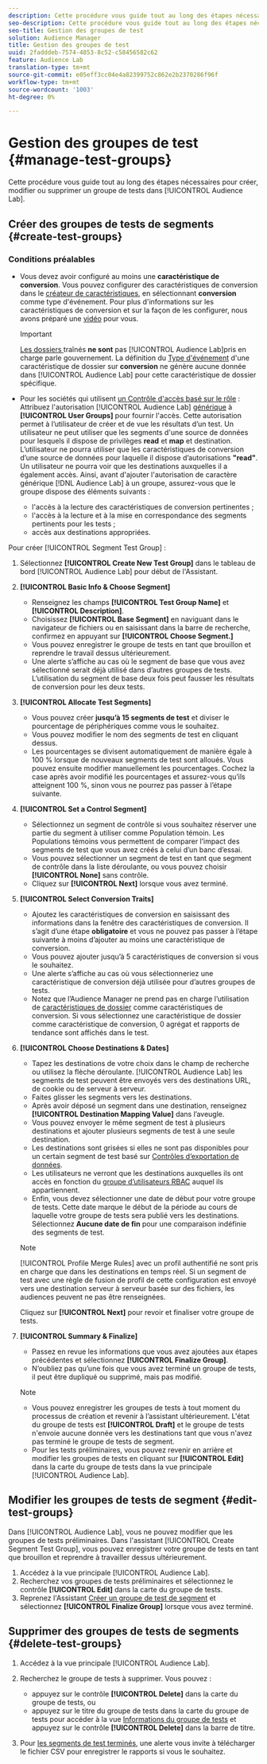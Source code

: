 ```yaml
---
description: Cette procédure vous guide tout au long des étapes nécessaires pour créer, modifier ou supprimer un groupe de tests dans Audience Lab.
seo-description: Cette procédure vous guide tout au long des étapes nécessaires pour créer, modifier ou supprimer un groupe de tests dans Audience Lab.
seo-title: Gestion des groupes de test
solution: Audience Manager
title: Gestion des groupes de test
uuid: 2fadddeb-7574-4853-8c52-c58456582c62
feature: Audience Lab
translation-type: tm+mt
source-git-commit: e05eff3cc04e4a82399752c862e2b2370286f96f
workflow-type: tm+mt
source-wordcount: '1003'
ht-degree: 0%

---
```



# Gestion des groupes de test {#manage-test-groups}

Cette procédure vous guide tout au long des étapes nécessaires pour créer, modifier ou supprimer un groupe de tests dans [!UICONTROL Audience Lab].

## Créer des groupes de tests de segments {#create-test-groups}

### Conditions préalables

<!-- create-test-group.xml -->

* Vous devez avoir configuré au moins une **caractéristique de conversion**. Vous pouvez configurer des caractéristiques de conversion dans le [créateur de caractéristiques](../../features/traits/create-onboarded-rule-based-traits.md), en sélectionnant **conversion** comme type d&#39;événement. Pour plus d&#39;informations sur les caractéristiques de conversion et sur la façon de les configurer, nous avons préparé une [vidéo](https://helpx.adobe.com/audience-manager/kt/using/creating-conversion-traits-feature-video-use.html) pour vous.

   >[!IMPORTANT]
   >
   >[Les dossiers ](../../features/traits/about-folder-traits.md) traînés  **ne sont** pas  [!UICONTROL Audience Lab]pris en charge parle gouvernement. La définition du [Type d&#39;événement](../../features/traits/create-onboarded-rule-based-traits.md) d&#39;une caractéristique de dossier sur **conversion** ne génère aucune donnée dans [!UICONTROL Audience Lab] pour cette caractéristique de dossier spécifique.

* Pour les sociétés qui utilisent [un Contrôle d&#39;accès basé sur le rôle](../../features/administration/administration-overview.md) : Attribuez l&#39;autorisation [!UICONTROL Audience Lab] [générique](../../features/administration/administration-overview.md#wild-card-permissions) à **[!UICONTROL User Groups]** pour fournir l&#39;accès. Cette autorisation permet à l’utilisateur de créer et de vue les résultats d’un test. Un utilisateur ne peut utiliser que les segments d&#39;une source de données pour lesquels il dispose de privilèges **read** et **map** et destination. L’utilisateur ne pourra utiliser que les caractéristiques de conversion d’une source de données pour laquelle il dispose d’autorisations **&quot;read&quot;**. Un utilisateur ne pourra voir que les destinations auxquelles il a également accès. Ainsi, avant d&#39;ajouter l&#39;autorisation de caractère générique [!DNL Audience Lab] à un groupe, assurez-vous que le groupe dispose des éléments suivants :
   * l&#39;accès à la lecture des caractéristiques de conversion pertinentes ;
   * l&#39;accès à la lecture et à la mise en correspondance des segments pertinents pour les tests ;
   * accès aux destinations appropriées.

Pour créer [!UICONTROL Segment Test Group] :

1. Sélectionnez **[!UICONTROL Create New Test Group]** dans le tableau de bord [!UICONTROL Audience Lab] pour début de l&#39;Assistant.
1. **[!UICONTROL Basic Info & Choose Segment]**

   * Renseignez les champs **[!UICONTROL Test Group Name]** et **[!UICONTROL Description]**.
   * Choisissez **[!UICONTROL Base Segment]** en naviguant dans le navigateur de fichiers ou en saisissant dans la barre de recherche, confirmez en appuyant sur **[!UICONTROL Choose Segment.]**
   * Vous pouvez enregistrer le groupe de tests en tant que brouillon et reprendre le travail dessus ultérieurement.
   * Une alerte s’affiche au cas où le segment de base que vous avez sélectionné serait déjà utilisé dans d’autres groupes de tests. L’utilisation du segment de base deux fois peut fausser les résultats de conversion pour les deux tests.

1. **[!UICONTROL Allocate Test Segments]**

   * Vous pouvez créer **jusqu’à 15 segments de test** et diviser le pourcentage de périphériques comme vous le souhaitez.
   * Vous pouvez modifier le nom des segments de test en cliquant dessus.
   * Les pourcentages se divisent automatiquement de manière égale à 100 % lorsque de nouveaux segments de test sont alloués. Vous pouvez ensuite modifier manuellement les pourcentages. Cochez la case après avoir modifié les pourcentages et assurez-vous qu’ils atteignent 100 %, sinon vous ne pourrez pas passer à l’étape suivante.

1. **[!UICONTROL Set a Control Segment]**

   * Sélectionnez un segment de contrôle si vous souhaitez réserver une partie du segment à utiliser comme Population témoin. Les Populations témoins vous permettent de comparer l’impact des segments de test que vous avez créés à celui d’un banc d’essai.
   * Vous pouvez sélectionner un segment de test en tant que segment de contrôle dans la liste déroulante, ou vous pouvez choisir **[!UICONTROL None]** sans contrôle.
   * Cliquez sur **[!UICONTROL Next]** lorsque vous avez terminé.

1. **[!UICONTROL Select Conversion Traits]**

   * Ajoutez les caractéristiques de conversion en saisissant des informations dans la fenêtre des caractéristiques de conversion. Il s’agit d’une étape **obligatoire** et vous ne pouvez pas passer à l’étape suivante à moins d’ajouter au moins une caractéristique de conversion.
   * Vous pouvez ajouter jusqu’à 5 caractéristiques de conversion si vous le souhaitez.
   * Une alerte s’affiche au cas où vous sélectionneriez une caractéristique de conversion déjà utilisée pour d’autres groupes de tests.
   * Notez que l’Audience Manager ne prend pas en charge l’utilisation de [caractéristiques de dossier](/help/using/features/traits/about-folder-traits.md) comme caractéristiques de conversion. Si vous sélectionnez une caractéristique de dossier comme caractéristique de conversion, 0 agrégat et rapports de tendance sont affichés dans le test.

1. **[!UICONTROL Choose Destinations & Dates]**

   * Tapez les destinations de votre choix dans le champ de recherche ou utilisez la flèche déroulante. [!UICONTROL Audience Lab] les segments de test peuvent être envoyés vers des destinations URL, de cookie ou de serveur à serveur.
   * Faites glisser les segments vers les destinations.
   * Après avoir déposé un segment dans une destination, renseignez **[!UICONTROL Destination Mapping Value]** dans l’aveugle.
   * Vous pouvez envoyer le même segment de test à plusieurs destinations et ajouter plusieurs segments de test à une seule destination.
   * Les destinations sont grisées si elles ne sont pas disponibles pour un certain segment de test basé sur [Contrôles d’exportation de données](../../features/data-export-controls.md).
   * Les utilisateurs ne verront que les destinations auxquelles ils ont accès en fonction du [groupe d’utilisateurs RBAC](../../features/administration/administration-overview.md) auquel ils appartiennent.
   * Enfin, vous devez sélectionner une date de début pour votre groupe de tests. Cette date marque le début de la période au cours de laquelle votre groupe de tests sera publié vers les destinations. Sélectionnez **Aucune date de fin** pour une comparaison indéfinie des segments de test.

   >[!NOTE]
   >
   >[!UICONTROL Profile Merge Rules] avec un profil authentifié ne sont pris en charge que dans les destinations en temps réel. Si un segment de test avec une règle de fusion de profil de cette configuration est envoyé vers une destination serveur à serveur basée sur des fichiers, les audiences peuvent ne pas être renseignées.

   Cliquez sur **[!UICONTROL Next]** pour revoir et finaliser votre groupe de tests.

1. **[!UICONTROL Summary & Finalize]**

   * Passez en revue les informations que vous avez ajoutées aux étapes précédentes et sélectionnez **[!UICONTROL Finalize Group]**.
   * N’oubliez pas qu’une fois que vous avez terminé un groupe de tests, il peut être dupliqué ou supprimé, mais pas modifié.

   >[!NOTE]
   >* Vous pouvez enregistrer les groupes de tests à tout moment du processus de création et revenir à l’assistant ultérieurement. L&#39;état du groupe de tests est **[!UICONTROL Draft]** et le groupe de tests n&#39;envoie aucune donnée vers les destinations tant que vous n&#39;avez pas terminé le groupe de tests de segment.
   >* Pour les tests préliminaires, vous pouvez revenir en arrière et modifier les groupes de tests en cliquant sur **[!UICONTROL Edit]** dans la carte du groupe de tests dans la vue principale [!UICONTROL Audience Lab].


## Modifier les groupes de tests de segment {#edit-test-groups}

Dans [!UICONTROL Audience Lab], vous ne pouvez modifier que les groupes de tests préliminaires. Dans l&#39;assistant [!UICONTROL Create Segment Test Group], vous pouvez enregistrer votre groupe de tests en tant que brouillon et reprendre à travailler dessus ultérieurement.

1. Accédez à la vue principale [!UICONTROL Audience Lab].
1. Recherchez vos groupes de tests préliminaires et sélectionnez le contrôle **[!UICONTROL Edit]** dans la carte du groupe de tests.
1. Reprenez l&#39;Assistant [Créer un groupe de test de segment](../../features/audience-lab/audience-lab-manage-test-groups.md#create-test-groups) et sélectionnez **[!UICONTROL Finalize Group]** lorsque vous avez terminé.

## Supprimer des groupes de tests de segments {#delete-test-groups}

1. Accédez à la vue principale [!UICONTROL Audience Lab].
1. Recherchez le groupe de tests à supprimer. Vous pouvez :

   * appuyez sur le contrôle **[!UICONTROL Delete]** dans la carte du groupe de tests, ou
   * appuyez sur le titre du groupe de tests dans la carte du groupe de tests pour accéder à la vue [Informations du groupe de tests](../../features/audience-lab/audience-lab-information-view.md) et appuyez sur le contrôle **[!UICONTROL Delete]** dans la barre de titre.

1. Pour [les segments de test terminés](../../features/audience-lab/audience-lab.md#status), une alerte vous invite à télécharger le fichier CSV pour enregistrer le rapports si vous le souhaitez.
